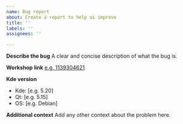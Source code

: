```yaml
---
name: Bug report
about: Create a report to help us improve
title: ''
labels: ''
assignees: ''

---
```


**Describe the bug**
A clear and concise description of what the bug is.

**Workshop link**
[e.g. 1139304621](https://steamcommunity.com/sharedfiles/filedetails/?id=1139304621)

**Kde version**
- Kde: [e.g. 5.20]
- Qt: [e.g. 5.15]
- OS: [e.g. Debian]

**Additional context**
Add any other context about the problem here.
